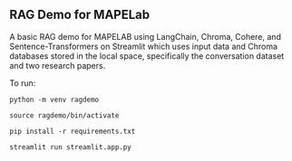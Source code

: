 ## RAG Demo for MAPELab

A basic RAG demo for MAPELAB using LangChain, Chroma, Cohere, and Sentence-Transformers on Streamlit which uses input data and Chroma databases stored in the local space, specifically the conversation dataset and two research papers.

To run:

``python -m venv ragdemo``

``source ragdemo/bin/activate``

``pip install -r requirements.txt``

``streamlit run streamlit.app.py``
